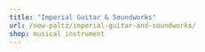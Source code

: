 ```yaml
---
title: "Imperial Guitar & Soundworks"
url: /new-paltz/imperial-guitar-and-soundworks/
shop: musical instrument
---
```

